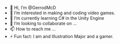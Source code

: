 - 👋 Hi, I’m @GerrodMcD
- 👀 I’m interested in making and coding video games.
- 🌱 I’m currently learning C# in the Unity Engine
- 💞️ I’m looking to collaborate on ...
- 📫 How to reach me ...
- ⚡ Fun fact: I am and Illustration Major and a gamer.

<!---
GerrodMcD/GerrodMcD is a ✨ special ✨ repository because its `README.md` (this file) appears on your GitHub profile.
You can click the Preview link to take a look at your changes.
--->
